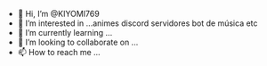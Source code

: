 - 👋 Hi, I’m @KIYOMI769
- 👀 I’m interested in ...animes discord servidores bot de música etc
- 🌱 I’m currently learning ...
- 💞️ I’m looking to collaborate on ...
- 📫 How to reach me ...

<!---
KIYOMI769/KIYOMI769 is a ✨ special ✨ repository because its `README.md` (this file) appears on your GitHub profile.
You can click the Preview link to take a look at your changes.
--->

